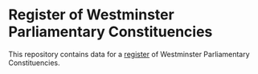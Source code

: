 # Register of Westminster Parliamentary Constituencies

This repository contains data for a
[register](https://registers.cloudapps.digital/registers) of Westminster
Parliamentary Constituencies.

